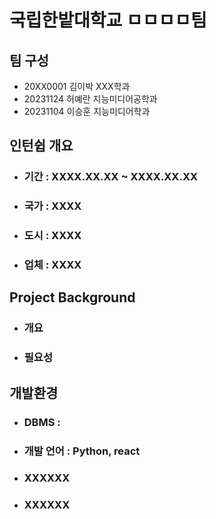 # 국립한밭대학교 ㅁㅁㅁㅁ팀

## 팀 구성 
- 20XX0001 김이박 XXX학과
- 20231124 허예란 지능미디어공학과
- 20231104 이승훈 지능미디어학과

## 인턴쉽 개요
  - ### 기간 : XXXX.XX.XX ~ XXXX.XX.XX
  - ### 국가 : XXXX
  - ### 도시 : XXXX
  - ### 업체 : XXXX

## Project Background
  - ### 개요
  - ### 필요성

## 개발환경
  - ### DBMS :
  - ### 개발 언어 : Python, react
  - ### XXXXXX
  - ### XXXXXX
